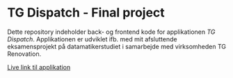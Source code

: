 # TG Dispatch - Final project
Dette repository indeholder back- og frontend kode for applikationen *TG Dispatch*. Applikationen er udviklet ifb. med mit afsluttende eksamensprojekt på datamatikerstudiet i samarbejde med virksomheden TG Renovation.

[Live link til applikation](#)
